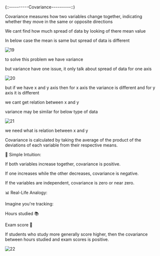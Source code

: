(::----------Covariance----------::)

Covariance measures how two variables change together, indicating whether they move in the same or opposite directions

We cant find how much spread of data by looking of there mean value

In below case the mean is same but spread of data is different

![19](https://github.com/user-attachments/assets/2757a293-c2ef-4197-923f-7a26b059bef1)

to solve this problem we have variance

but variance have one issue, it only talk about spread of data for one axis

![20](https://github.com/user-attachments/assets/7c6f8b25-1b6b-465a-846a-487529b8dc11)

but if we have x and y axis then for x axis the variance is different and for y axis it is different

we cant get relation between x and y

variance may be similar for below type of data

![21](https://github.com/user-attachments/assets/2e69adda-45e9-4dee-b56b-95ddda506037)

we need what is relation between x and y

Covariance is calculated by taking the average of the product of the deviations of each variable from their respective means.

🤝 Simple Intuition:

If both variables increase together, covariance is positive.

If one increases while the other decreases, covariance is negative.

If the variables are independent, covariance is zero or near zero.

📊 Real-Life Analogy:

Imagine you're tracking:

Hours studied 📚

Exam score 📝

If students who study more generally score higher, then the covariance between hours studied and exam scores is positive.

![22](https://github.com/user-attachments/assets/007f7fe8-2f39-4f3a-8970-a5b5f98a4f83)


